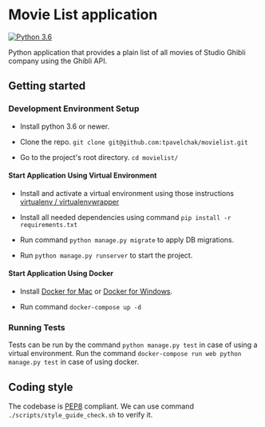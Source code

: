 # Movie List application
[![Python 3.6](https://img.shields.io/badge/python-3.6-blue.svg)](https://www.python.org/downloads/release/python-360/)

Python application that provides a plain list of all movies of Studio Ghibli company using the Ghibli API.

## Getting started

### Development Environment Setup

* Install python 3.6 or newer.

* Clone the repo. `git clone git@github.com:tpavelchak/movielist.git`

* Go to the project's root directory. `cd movielist/`

#### Start Application Using Virtual Environment

* Install and activate a virtual environment using those instructions [virtualenv / virtualenvwrapper](https://alysivji.github.io/setting-up-pyenv-virtualenvwrapper.html)

* Install all needed dependencies using command `pip install -r requirements.txt`

* Run command `python manage.py migrate` to apply DB migrations.

* Run `python manage.py runserver` to start the project.

#### Start Application Using Docker

* Install [Docker for Mac](https://docs.docker.com/docker-for-mac/) or [Docker for Windows](https://docs.docker.com/docker-for-windows/).

* Run command `docker-compose up -d`

### Running Tests

Tests can be run by the command `python manage.py test` in case of using a virtual environment. Run the command `docker-compose run web python manage.py test` in case of using docker.

## Coding style

The codebase is [PEP8](https://www.python.org/dev/peps/pep-0008/) compliant.
We can use command `./scripts/style_guide_check.sh` to verify it.